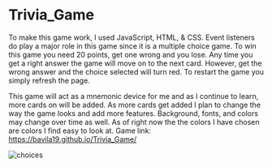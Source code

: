 # Trivia_Game

To make this game work, I used JavaScript, HTML, & CSS. Event listeners do play a major role in this game since it is a multiple choice game. To win this game you need 20 points, get one wrong and you lose. Any time you get a right answer the game will move on to the next card. However, get the wrong answer and the choice selected will turn red. To restart the game you simply refresh the page. 


This game will act as a mnemonic device for me and as I continue to learn, more cards on will be added. As more cards get added I plan to change the way the game looks and add more features. Background, fonts, and colors may change over time as well. As of right now the the colors I have chosen are colors I find easy to look at.
Game link: https://bavila19.github.io/Trivia_Game/

![choices](https://imgur.com/CGYOIVR.png)
